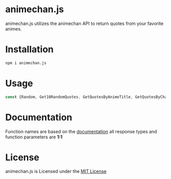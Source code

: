 # animechan.js
animechan.js utilizes the animechan API to return quotes from your favorite animes.

# Installation
```bash
npm i animechan.js
```
# Usage
```javascript
const {Random, Get10RandomQuotes, GetQuotesByAnimeTitle, GetQuotesByCharacterName, GetAvailableAnimeTitles} = require("animechan.js");
```

# Documentation
Function names are based on the [documentation](https://animechan.vercel.app/guide) all response types and function parameters are **1:1**

# License
animechan.js is Licensed under the [MIT License](https://github.com/MattPlays/Animechan.js/blob/main/LICENSE) 